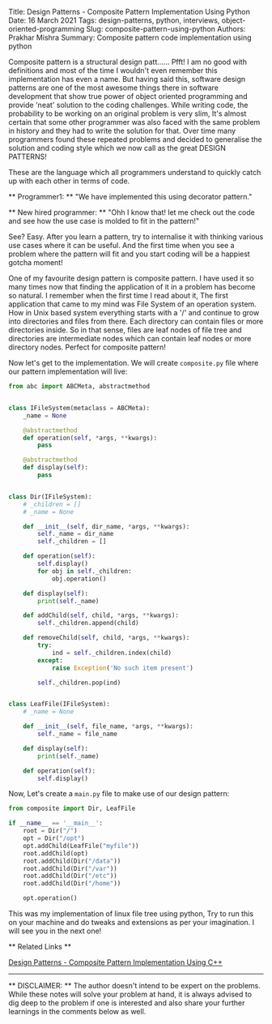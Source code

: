 Title: Design Patterns - Composite Pattern Implementation Using Python
Date: 16 March 2021
Tags: design-patterns, python, interviews, object-oriented-programming
Slug: composite-pattern-using-python
Authors: Prakhar Mishra
Summary: Composite pattern code implementation using python


Composite pattern is a structural design patt...... Pfft! I am no good with definitions and most of the time I wouldn't even remember this implementation has even a name.
But having said this, software design patterns are one of the most awesome things there in software development that show true power of object oriented programming and provide 'neat' solution
to the coding challenges. While writing code, the probability to be working on an original problem is very slim, It's almost certain that some other programmer was also faced with the same problem in 
history and they had to write the solution for that. Over time many programmers found these repeated problems and decided to generalise the solution and coding style which we now call as the great
DESIGN PATTERNS!

These are the language which all programmers understand to quickly catch up with each other in terms of code. 

** Programmer1: **  "We have implemented this using decorator pattern."

** New hired programmer: ** "Ohh I know that! let me check out the code and see how the use case is molded to fit in the pattern!"

See? Easy. After you learn a pattern, try to internalise it with thinking various use cases where it can be useful. And the first time when you see a problem where the pattern will fit and you start
coding will be a happiest gotcha moment!

One of my favourite design pattern is composite pattern. I have used it so many times now that finding the application of it in a problem has become so natural.
I remember when the first time I read about it, The first application that came to my mind was File System of an operation system. How in Unix based system everything starts with a '/' and continue
to grow into directories and files from there. Each directory can contain files or more directories inside. So in that sense, files are leaf nodes of file tree and directories are intermediate nodes 
which can contain leaf nodes or more directory nodes. Perfect for composite pattern!


Now let's get to the implementation. We will create `composite.py` file where our pattern implementation will live:

``` python
from abc import ABCMeta, abstractmethod


class IFileSystem(metaclass = ABCMeta):
    _name = None

    @abstractmethod
    def operation(self, *args, **kwargs):
        pass

    @abstractmethod
    def display(self):
        pass


class Dir(IFileSystem):
    # _children = []
    # _name = None

    def __init__(self, dir_name, *args, **kwargs):
        self._name = dir_name
        self._children = []

    def operation(self):
        self.display()
        for obj in self._children:
            obj.operation()

    def display(self):
        print(self._name)

    def addChild(self, child, *args, **kwargs):
        self._children.append(child)

    def removeChild(self, child, *args, **kwargs):
        try:
            ind = self._children.index(child)
        except:
            raise Exception('No such item present')

        self._children.pop(ind)


class LeafFile(IFileSystem):
    # _name = None

    def __init__(self, file_name, *args, **kwargs):
        self._name = file_name

    def display(self):
        print(self._name)

    def operation(self):
        self.display()

```


Now, Let's create a `main.py` file to make use of our design pattern:

``` python
from composite import Dir, LeafFile

if __name__ == '__main__':
    root = Dir("/")
    opt = Dir("/opt")
    opt.addChild(LeafFile("myfile"))
    root.addChild(opt)
    root.addChild(Dir("/data"))
    root.addChild(Dir("/var"))
    root.addChild(Dir("/etc"))
    root.addChild(Dir("/home"))

    opt.operation()

```

This was my implementation of linux file tree using python, Try to run this on your machine and do tweaks and extensions as per your imagination.
I will see you in the next one!


** Related Links **

[Design Patterns - Composite Pattern Implementation Using C++](https://prakharmishra.com/articles/composite-pattern-using-cpp.html#composite-pattern-using-cpp)

___

** DISCLAIMER: ** The author doesn't intend to be expert on the problems. While these notes will solve your problem at hand, it is always advised to dig deep to the problem if one is interested and also share
your further learnings in the comments below as well.
